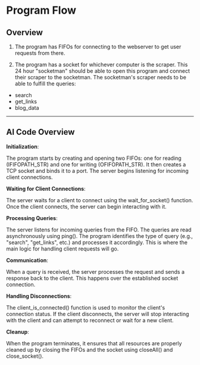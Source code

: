 # Program Flow

## Overview

1. The program has FIFOs for connecting to the webserver to get user requests from there. 

2. The program has a socket for whichever computer is the scraper. This
24 hour "socketman" should be able to open this program and connect
their scraper to the socketman.
The socketman's scraper needs to be able to fulfill the queries:
- search <Topic>
- get_links <Topic> <smart Topic>
- blog_data <URL>

---

## AI Code Overview

**Initialization**:

 The program starts by creating and opening two FIFOs: one for reading (IFIFOPATH_STR) and one for writing (OFIFOPATH_STR). It then creates a TCP socket and binds it to a port. The server begins listening for incoming client connections.

**Waiting for Client Connections**:

 The server waits for a client to connect using the wait_for_socket() function. Once the client connects, the server can begin interacting with it.

**Processing Queries**:

 The server listens for incoming queries from the FIFO. The queries are read asynchronously using ping(). The program identifies the type of query (e.g., "search", "get_links", etc.) and processes it accordingly. This is where the main logic for handling client requests will go.

**Communication**:

 When a query is received, the server processes the request and sends a response back to the client. This happens over the established socket connection.

**Handling Disconnections**: 

 The client_is_connected() function is used to monitor the client's connection status. If the client disconnects, the server will stop interacting with the client and can attempt to reconnect or wait for a new client.

**Cleanup**:

 When the program terminates, it ensures that all resources are properly cleaned up by closing the FIFOs and the socket using closeAll() and close_socket().